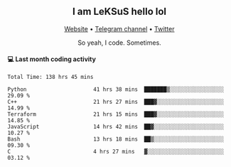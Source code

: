 <h2 align="center">I am LeKSuS hello lol</h2>
<div align="center">
  <a href="https://leksus.net">Website</a> •
  <a href="https://t.me/leksus_was_here">Telegram channel</a> •
  <a href="https://twitter.com/___LeKSuS___">Twitter</a>
</div>
<p align="center">So yeah, I code. Sometimes.</p>

#### :computer: Last month coding activity
<!--START_SECTION:waka-->

```text
Total Time: 138 hrs 45 mins

Python                     41 hrs 38 mins  ███████▒░░░░░░░░░░░░░░░░░   29.09 %
C++                        21 hrs 27 mins  ███▓░░░░░░░░░░░░░░░░░░░░░   14.99 %
Terraform                  21 hrs 15 mins  ███▓░░░░░░░░░░░░░░░░░░░░░   14.85 %
JavaScript                 14 hrs 42 mins  ██▓░░░░░░░░░░░░░░░░░░░░░░   10.27 %
Bash                       13 hrs 18 mins  ██▒░░░░░░░░░░░░░░░░░░░░░░   09.30 %
C                          4 hrs 27 mins   ▓░░░░░░░░░░░░░░░░░░░░░░░░   03.12 %
```

<!--END_SECTION:waka-->

<!-- flag{4_l0t_0f_1nter35t1ng_th1ng5_4r3_1n_publ1c_d0m41n} -->
